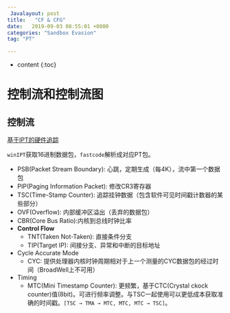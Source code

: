 ```yaml
---
 Javalayout: post
title:   "CF & CFG"
date:   2019-09-03 08:55:01 +0800
categories: "Sandbox Evasion"
tag: "PT"

---
```


* content
{:toc}




# 控制流和控制流图

## 控制流

[基于IPT的硬件追踪](https://hsdm.dorsal.polymtl.ca/system/files/10Dec2015_0.pdf)

`winIPT`获取16进制数据包，`fastcode`解析成对应PT包。

* PSB(Packet Stream Boundary): 心跳，定期生成（每4K），流中第一个数据包
* PIP(Paging Information Packet): 修改CR3寄存器
* TSC(Time-Stamp Counter): 追踪挂钟数据（包含软件可见时间戳计数器的某些部分）
* OVF(Overflow): 内部缓冲区溢出（丢弃的数据包）
* CBR(Core Bus Ratio):内核到总线时钟比率
* **Control Flow**
  * TNT(Taken Not-Taken): 直接条件分支
  * TIP(Target IP): 间接分支、异常和中断的目标地址
* Cycle Accurate Mode
  * CYC: 提供处理器内核时钟周期相对于上一个测量的CYC数据包的经过时间（BroadWell上不可用）
* Timing
  * MTC(Mini Timestamp Counter): 更频繁，基于CTC(Crystal ckock counter)值(8bit)。可进行频率调整。与TSC一起使用可以更低成本获取准确的时间戳。`[TSC → TMA → MTC, MTC, MTC → TSC]`。

